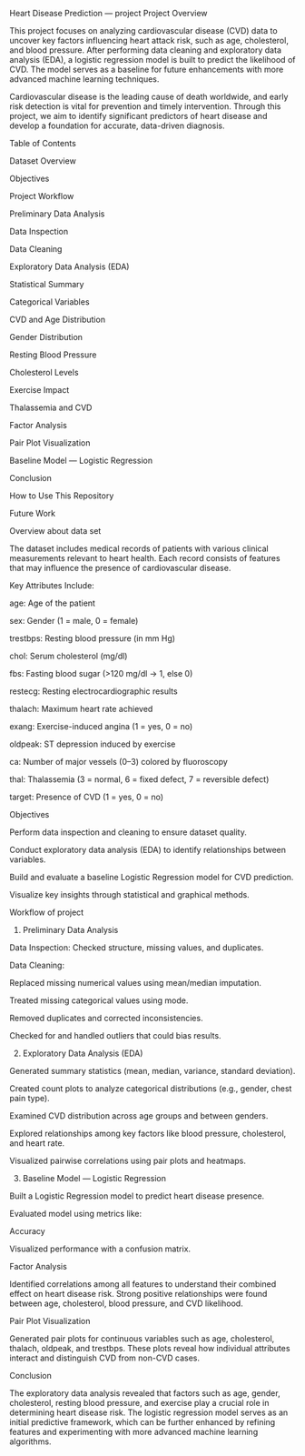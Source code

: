 Heart Disease Prediction — project
Project Overview

This project focuses on analyzing cardiovascular disease (CVD) data to uncover key factors influencing heart attack risk, such as age, cholesterol, and blood pressure.
After performing data cleaning and exploratory data analysis (EDA), a logistic regression model is built to predict the likelihood of CVD.
The model serves as a baseline for future enhancements with more advanced machine learning techniques.

Cardiovascular disease is the leading cause of death worldwide, and early risk detection is vital for prevention and timely intervention.
Through this project, we aim to identify significant predictors of heart disease and develop a foundation for accurate, data-driven diagnosis.

Table of Contents

Dataset Overview

Objectives

Project Workflow

Preliminary Data Analysis

Data Inspection

Data Cleaning

Exploratory Data Analysis (EDA)

Statistical Summary

Categorical Variables

CVD and Age Distribution

Gender Distribution

Resting Blood Pressure

Cholesterol Levels

Exercise Impact

Thalassemia and CVD

Factor Analysis

Pair Plot Visualization

Baseline Model — Logistic Regression

Conclusion

How to Use This Repository

Future Work

 Overview about data set

The dataset includes medical records of patients with various clinical measurements relevant to heart health.
Each record consists of features that may influence the presence of cardiovascular disease.

Key Attributes Include:

age: Age of the patient

sex: Gender (1 = male, 0 = female)

trestbps: Resting blood pressure (in mm Hg)

chol: Serum cholesterol (mg/dl)

fbs: Fasting blood sugar (>120 mg/dl → 1, else 0)

restecg: Resting electrocardiographic results

thalach: Maximum heart rate achieved

exang: Exercise-induced angina (1 = yes, 0 = no)

oldpeak: ST depression induced by exercise

ca: Number of major vessels (0–3) colored by fluoroscopy

thal: Thalassemia (3 = normal, 6 = fixed defect, 7 = reversible defect)

target: Presence of CVD (1 = yes, 0 = no)

Objectives

Perform data inspection and cleaning to ensure dataset quality.

Conduct exploratory data analysis (EDA) to identify relationships between variables.

Build and evaluate a baseline Logistic Regression model for CVD prediction.

Visualize key insights through statistical and graphical methods.

Workflow of project
1. Preliminary Data Analysis

Data Inspection: Checked structure, missing values, and duplicates.

Data Cleaning:

Replaced missing numerical values using mean/median imputation.

Treated missing categorical values using mode.

Removed duplicates and corrected inconsistencies.

Checked for and handled outliers that could bias results.

2. Exploratory Data Analysis (EDA)

Generated summary statistics (mean, median, variance, standard deviation).

Created count plots to analyze categorical distributions (e.g., gender, chest pain type).

Examined CVD distribution across age groups and between genders.

Explored relationships among key factors like blood pressure, cholesterol, and heart rate.

Visualized pairwise correlations using pair plots and heatmaps.

3. Baseline Model — Logistic Regression

Built a Logistic Regression model to predict heart disease presence.

Evaluated model using metrics like:

Accuracy

Visualized performance with a confusion matrix.

Factor Analysis

Identified correlations among all features to understand their combined effect on heart disease risk.
Strong positive relationships were found between age, cholesterol, blood pressure, and CVD likelihood.

Pair Plot Visualization

Generated pair plots for continuous variables such as age, cholesterol, thalach, oldpeak, and trestbps.
These plots reveal how individual attributes interact and distinguish CVD from non-CVD cases.


Conclusion

The exploratory data analysis revealed that factors such as age, gender, cholesterol, resting blood pressure, 
and exercise play a crucial role in determining heart disease risk.
The logistic regression model serves as an initial predictive framework, 
which can be further enhanced by refining features and experimenting with more advanced machine learning algorithms.



